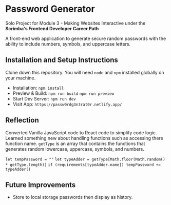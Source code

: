 # Password Generator

Solo Project for Module 3 - Making Websites Interactive under the **Scrimba's Frontend Developer Career Path**

A front-end web application to generate secure random passwords with the ability to include numbers, symbols, and uppercase letters.

## Installation and Setup Instructions

Clone down this repository. You will need `node` and `npm` installed globally on your machine.

- Installation: `npm install`
- Preview & Build: `npm run build` `npm run preview`
- Start Dev Server: `npm run dev`  
- Visit App: `https://passw0rdg3n3rat0r.netlify.app/`  

## Reflection
Converted Vanilla JavaScript code to React code to simplify code logic. Learned something new about handling functions such as accessing there function name. `getType` is an array that contains the functions that generates random lowercase, uppercase, symbols, and numbers.

`let tempPassword = ""`
`let typeAdder = getType[Math.floor(Math.random() * getType.length)]`
`if (requirements[typeAdder.name]) tempPassword += typeAdder()`

## Future Improvements
 - Store to local storage passwords then display as history.
